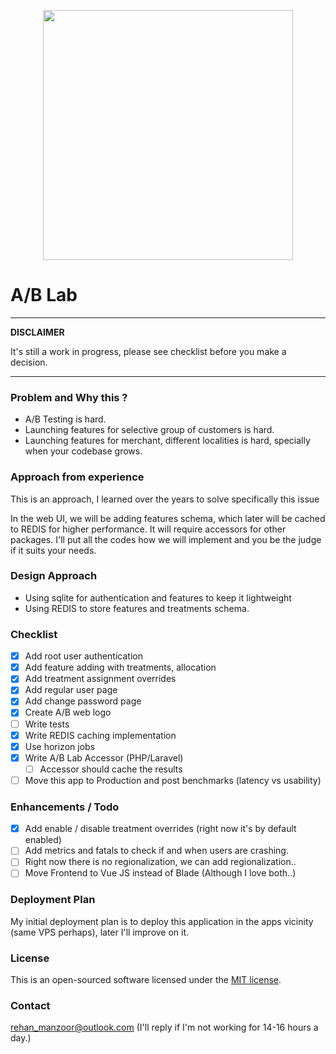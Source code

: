 <p align="center"><a href="https://laravel.com" target="_blank"><img src="https://raw.githubusercontent.com/rummykhan/ab-lab/master/public/assets/img/icon-pack/logo.png" width="400"></a></p>


# A/B Lab

---
**DISCLAIMER**

It's still a work in progress, please see checklist before you make a decision.

---

### Problem and Why this ?

- A/B Testing is hard.
- Launching features for selective group of customers is hard.
- Launching features for merchant, different localities is hard, specially when your codebase grows.

### Approach from experience

This is an approach, I learned over the years to solve specifically this issue

In the web UI, we will be adding features schema, which later will be cached to REDIS for higher performance. It will
require accessors for other packages. I'll put all the codes how we will implement and you be the judge if it suits your
needs.

### Design Approach

- Using sqlite for authentication and features to keep it lightweight
- Using REDIS to store features and treatments schema.

### Checklist

- [x] Add root user authentication
- [x] Add feature adding with treatments, allocation
- [x] Add treatment assignment overrides
- [x] Add regular user page
- [x] Add change password page
- [x] Create A/B web logo
- [ ] Write tests
- [x] Write REDIS caching implementation
- [x] Use horizon jobs
- [x] Write A/B Lab Accessor (PHP/Laravel)
    - [ ] Accessor should cache the results
- [ ] Move this app to Production and post benchmarks (latency vs usability)

### Enhancements / Todo

- [x] Add enable / disable treatment overrides (right now it's by default enabled)
- [ ] Add metrics and fatals to check if and when users are crashing.
- [ ] Right now there is no regionalization, we can add regionalization..
- [ ] Move Frontend to Vue JS instead of Blade (Although I love both..)

### Deployment Plan

My initial deployment plan is to deploy this application in the apps vicinity (same VPS perhaps), later I'll improve on
it.

### License

This is an open-sourced software licensed under the [MIT license](https://opensource.org/licenses/MIT).

### Contact

rehan_manzoor@outlook.com (I'll reply if I'm not working for 14-16 hours a day.)


